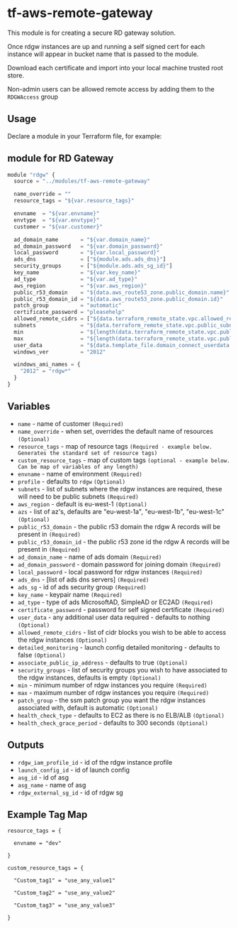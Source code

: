 tf-aws-remote-gateway
========================

This module is for creating a secure RD gateway solution.

Once rdgw instances are up and running a self signed cert for each instance will appear in bucket name that is passed to the module.

Download each certificate and import into your local machine trusted root store.

Non-admin users can be allowed remote access by adding them to the `RDGWAccess` group

Usage
-----

Declare a module in your Terraform file, for example:

## module for RD Gateway

```js
module "rdgw" {
  source = "../modules/tf-aws-remote-gateway"

  name_override = ""
  resource_tags = "${var.resource_tags}"

  envname  = "${var.envname}"
  envtype  = "${var.envtype}"
  customer = "${var.customer}"

  ad_domain_name       = "${var.domain_name}"
  ad_domain_password   = "${var.domain_password}"
  local_password       = "${var.local_password}"
  ads_dns              = ["${module.ads.ads_dns}"]
  security_groups      = ["${module.ads.ads_sg_id}"]
  key_name             = "${var.key_name}"
  ad_type              = "${var.ad_type}"
  aws_region           = "${var.aws_region}"
  public_r53_domain    = "${data.aws_route53_zone.public_domain.name}"
  public_r53_domain_id = "${data.aws_route53_zone.public_domain.id}"
  patch_group          = "automatic"
  certificate_password = "pleasehelp"
  allowed_remote_cidrs = ["${data.terraform_remote_state.vpc.allowed_remote_cidrs}"]
  subnets              = "${data.terraform_remote_state.vpc.public_subnets}"
  min                  = "${length(data.terraform_remote_state.vpc.public_subnets)}"
  max                  = "${length(data.terraform_remote_state.vpc.public_subnets)}"
  user_data            = "${data.template_file.domain_connect_userdata.rendered}"
  windows_ver          = "2012"

  windows_ami_names = {
    "2012" = "rdgw*"
  }
}
```

Variables
---------

- `name`                        - name of customer `(Required)`
- `name_override`               - when set, overrides the default name of resources `(Optional)`
- `resource_tags`               - map of resource tags `(Required - example below. Generates the standard set of resource tags)`
- `custom_resource_tags`        - map of custom tags `(optional - example below. Can be map of variables of any length)`
- `envname`                     - name of environment `(Required)`
- `profile`                     - defaults to `rdgw` `(Optional)`
- `subnets`                     - list of subnets where the rdgw instances are required, these will need to be public subnets `(Required)`
- `aws_region`                  - default is eu-west-1 `(Optional)`
- `azs`                         - list of az's, defaults are "eu-west-1a", "eu-west-1b", "eu-west-1c" `(Optional)`
- `public_r53_domain`           - the public r53 domain the rdgw A records will be present in `(Required)`
- `public_r53_domain_id`        - the public r53 zone id the rdgw A records will be present in `(Required)`
- `ad_domain_name`              - name of ads domain `(Required)`
- `ad_domain_password`          - domain password for joining domain `(Required)`
- `local_password`              - local password for rdgw instances `(Required)`
- `ads_dns`                     - [list of ads dns servers] `(Required)`
- `ads_sg`                      - id of ads security group `(Required)`
- `key_name`                    - keypair name `(Required)`
- `ad_type`                     - type of ads MicrosoftAD, SimpleAD or EC2AD `(Required)`
- `certificate_password`        - password for self signed certificate `(Required)`
- `user_data`                   - any additional user data required - defaults to nothing `(Optional)`
- `allowed_remote_cidrs`        - list of cidr blocks you wish to be able to access the rdgw instances `(Optional)`
- `detailed_monitoring`         - launch config detailed monitoring - defaults to false `(Optional)`
- `associate_public_ip_address` - defaults to true `(Optional)`
- `security_groups`             - list of security groups you wish to have associated to the rdgw instances, defaults is empty  `(Optional)`
- `min`                         - minimum number of rdgw instances you require `(Required)`
- `max`                         - maximum number of rdgw instances you require `(Required)`
- `patch_group`                 - the ssm patch group you want the rdgw instances associated with, default is automatic `(Optional)`
- `health_check_type`           - defaults to EC2 as there is no ELB/ALB `(Optional)`
- `health_check_grace_period`   - defaults to 300 seconds `(Optional)`

Outputs
-------

- `rdgw_iam_profile_id` - id of the rdgw instance profile
- `launch_config_id`    - id of launch config
- `asg_id`              - id of asg
- `asg_name`            - name of asg
- `rdgw_external_sg_id` - id of rdgw sg

Example Tag Map
---------------

`resource_tags = {`

`  envname = "dev"`

`}`

`custom_resource_tags = {`

`  "Custom_tag1" = "use_any_value1"`

`  "Custom_tag2" = "use_any_value2"`

`  "Custom_tag3" = "use_any_value3"`

`}`

